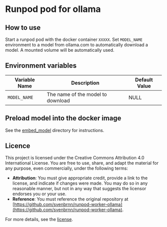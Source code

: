 # Runpod pod for ollama

## How to use

Start a runpod pod with the docker container ``XXXXX``. Set ``MODEL_NAME`` environment to a model from ollama.com to automatically download a model.
A mounted volume will be automatically used.

## Environment variables

| Variable Name | Description                              | Default Value       |
|---------------|------------------------------------------|---------------------|
| `MODEL_NAME`  | The name of the model to download        | NULL                |

## Preload model into the docker image

See the [embed_model](./embed_model/) directory for instructions.

## Licence

This project is licensed under the Creative Commons Attribution 4.0 International License. You are free to use, share, and adapt the material for any purpose, even commercially, under the following terms:

- **Attribution**: You must give appropriate credit, provide a link to the license, and indicate if changes were made. You may do so in any reasonable manner, but not in any way that suggests the licensor endorses you or your use.
- **Reference**: You must reference the original repository at [https://github.com/svenbrnn/runpod-worker-ollama](https://github.com/svenbrnn/runpod-worker-ollama).

For more details, see the [license](https://creativecommons.org/licenses/by/4.0/).
